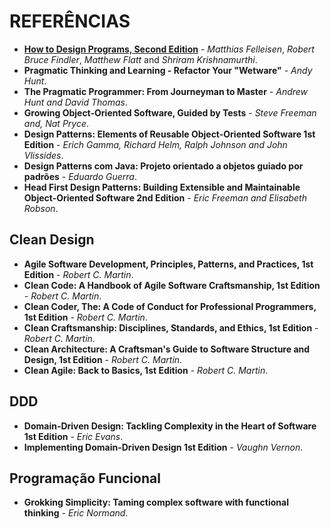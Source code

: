 # REFERÊNCIAS

- **[How to Design Programs, Second Edition](https://htdp.org/)** - _Matthias Felleisen_, _Robert Bruce Findler_, _Matthew Flatt_ and _Shriram Krishnamurthi_.
- **Pragmatic Thinking and Learning - Refactor Your "Wetware"** - _Andy Hunt_.
- **The Pragmatic Programmer: From Journeyman to Master** - _Andrew Hunt and David Thomas_.
- **Growing Object-Oriented Software, Guided by Tests** - _Steve Freeman and, Nat Pryce_.
- **Design Patterns: Elements of Reusable Object-Oriented Software 1st Edition** - _Erich Gamma, Richard Helm, Ralph Johnson and John Vlissides_.
- **Design Patterns com Java: Projeto orientado a objetos guiado por padrões** - _Eduardo Guerra_.
- **Head First Design Patterns: Building Extensible and Maintainable Object-Oriented Software 2nd Edition** - _Eric Freeman and Elisabeth Robson_.

## Clean Design

- **Agile Software Development, Principles, Patterns, and Practices, 1st Edition** - _Robert C. Martin_.
- **Clean Code: A Handbook of Agile Software Craftsmanship, 1st Edition** - _Robert C. Martin_.
- **Clean Coder, The: A Code of Conduct for Professional Programmers, 1st Edition** - _Robert C. Martin_.
- **Clean Craftsmanship: Disciplines, Standards, and Ethics, 1st Edition** - _Robert C. Martin_.
- **Clean Architecture: A Craftsman's Guide to Software Structure and Design, 1st Edition** - _Robert C. Martin_.
- **Clean Agile: Back to Basics, 1st Edition** - _Robert C. Martin_.

## DDD

- **Domain-Driven Design: Tackling Complexity in the Heart of Software 1st Edition** - _Eric Evans_.
- **Implementing Domain-Driven Design 1st Edition** - _Vaughn Vernon_.

## Programação Funcional

- **Grokking Simplicity: Taming complex software with functional thinking** - _Eric Normand_.
